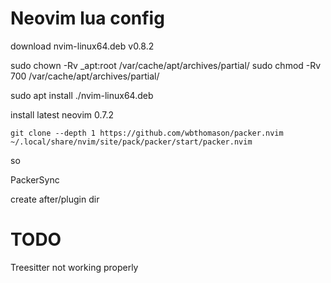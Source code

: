 # Neovim lua config

download nvim-linux64.deb v0.8.2

sudo chown -Rv _apt:root /var/cache/apt/archives/partial/
sudo chmod -Rv 700 /var/cache/apt/archives/partial/

sudo apt install ./nvim-linux64.deb



install latest neovim 0.7.2

```
git clone --depth 1 https://github.com/wbthomason/packer.nvim ~/.local/share/nvim/site/pack/packer/start/packer.nvim
```

so

PackerSync


create after/plugin dir

# TODO

Treesitter not working properly
